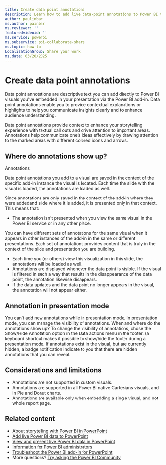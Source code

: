 ```yaml
---
title: Create data point annotations
description: Learn how to add live data-point annotations to Power BI visuals embedded in your PowerPoint presentation.
author: paulinbar
ms.author: painbar
ms.reviewer: ''
featuredvideoid: ''
ms.service: powerbi
ms.subservice: pbi-collaborate-share
ms.topic: how-to
LocalizationGroup: Share your work
ms.date: 03/20/2025
---
```


# Create data point annotations

Data point annotations are descriptive text you can add directly to Power BI visuals you've embedded in your presentation via the Power BI add-in. Data point annotations enable you to provide contextual explanations or highlights to help you communicate insights clearly and to enhance audience understanding.

Data point annotations provide context to enhance your storytelling experience with textual call outs and drive attention to important areas. Annotations help communicate one’s ideas effectively by drawing attention to the marked areas with different colored icons and arrows.

## Where do annotations show up?

Annotations 

Data point annotations you add to a visual are saved in the context of the specific add-in instance the visual is located. Each time the slide with the visual is loaded, the annotations are loaded as well.

Since annotations are only saved in the context of the add-in where they were addedand slide where it is added, it is presented only in that context. This means that:

* The annotation isn't presented when you view the same visual in the Power BI service or in any other place.

You can have different sets of annotations for the same visual when it appears in other instances of the add-in in the same or different presentations. Each set of annotations provides content that is truly in the context of the slide and presentation you are building.

* Each time you (or others) view this visualization in this slide, the annotations will be loaded as well.
* Annotations are displayed whenever the data point is visible. If the visual is filtered in such a way that results in the disappearance of the data point, the annotation likewise disappears.
* If the data updates and the data point no longer appears in the visual, the annotation will not appear either.
	
## Annotation in presentation mode
You can’t add new annotations while in presentation mode.
In presentation mode, you can manage the visibility of annotations. 
When and where do the annotations show up? To change the visibility of annotations, chose the Show/Hide Annotation option in the Data actions menu in the footer. (a keyboard shortcut makes it possible to show/hide the footer during a presentation mode. If annotations exist in the visual, but are currently hidden, a badge notification indicate to you that there are hidden annotations that you can reveal.  
  
## Considerations and limitations

* Annotations are not supported in custom visuals.
* Annotations are supported in all Power BI native Cartesians visuals, and in Pie and Donut charts.
* Annotations are available only when embedding a single visual, and not whole report page.  

## Related content

* [About storytelling with Power BI in PowerPoint](./service-power-bi-powerpoint-add-in-about.md)
* [Add live Power BI data to PowerPoint](./service-power-bi-powerpoint-add-in-install.md)
* [View and present live Power BI data in PowerPoint](./service-power-bi-powerpoint-add-in-view-present.md)
* [Information for Power BI administrators](./service-power-bi-powerpoint-add-in-admin.md)
* [Troubleshoot the Power BI add-in for PowerPoint](./service-power-bi-powerpoint-add-in-troubleshoot.md)
* More questions? [Try asking the Power BI Community](https://community.powerbi.com/)